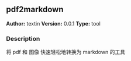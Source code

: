 ## pdf2markdown

**Author:** textin
**Version:** 0.0.1
**Type:** tool

### Description

将 pdf 和 图像 快速轻松地转换为 markdown 的工具
